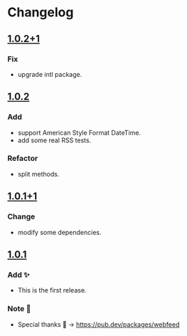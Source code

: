 # Changelog
## [1.0.2+1](https://pub.dev/packages/dart_rss/versions/1.0.2+1)
### Fix
- upgrade intl package.

## [1.0.2](https://pub.dev/packages/dart_rss/versions/1.0.2)
### Add
- support American Style Format DateTime.
- add some real RSS tests.

### Refactor
- split methods.

## [1.0.1+1](https://pub.dev/packages/dart_rss/versions/1.0.1+1)
### Change
- modify some dependencies.

## [1.0.1](https://pub.dev/packages/dart_rss/versions/1.0.1)
### Add :sparkles:
- This is the first release.

### Note :memo:
- Special thanks :eyes: -> https://pub.dev/packages/webfeed
